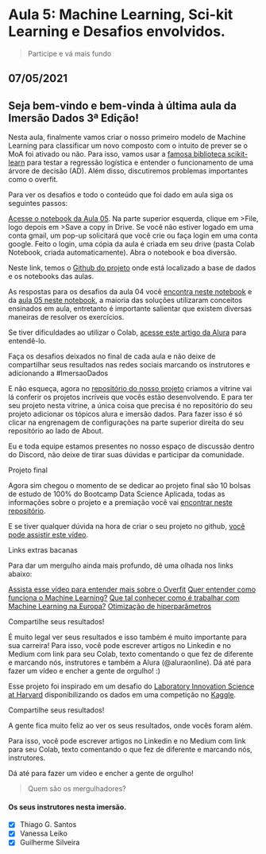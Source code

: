 # Aula 5: Machine Learning, Sci-kit Learning e Desafios envolvidos.

> Participe e vá mais fundo

## 07/05/2021

## Seja bem-vindo e bem-vinda à última aula da Imersão Dados 3ª Edição!

Nesta aula, finalmente vamos criar o nosso primeiro modelo de Machine Learning para classificar um novo composto com o intuito de prever se o MoA foi ativado ou não. Para isso, vamos usar a [famosa biblioteca scikit-learn](https://scikit-learn.org/stable/modules/generated/sklearn.linear_model.LinearRegression.html) para testar a regressão logística e entender o funcionamento de uma árvore de decisão (AD). Além disso, discutiremos problemas importantes como o overfit.

Para ver os desafios e todo o conteúdo que foi dado em aula siga os seguintes passos:

[Acesse o notebook da Aula 05](https://drive.google.com/file/d/1VhVP7Imj2fXDvvj4JDKYXUk9gCIV9RrQ/view?usp=sharing). 
Na parte superior esquerda, clique em >File, logo depois em >Save a copy in Drive.
Se você não estiver logado em uma conta gmail, um pop-up solicitará que você crie ou faça login em uma conta google.
Feito o login, uma cópia da aula é criada em seu drive (pasta Colab Notebook, criada automaticamente).
Abra o notebook e boa diversão.

Neste link, temos o [Github do projeto](https://github.com/alura-cursos/imersaodados3) onde está localizado a base de dados e os notebooks das aulas. 

As respostas para os desafios da aula 04 você [encontra neste notebook](https://drive.google.com/file/d/1OBMzDtg3c38TNNxOgTXOhe-qTXFn_A3e/view?usp=sharing) e da [aula 05 neste notebook](https://drive.google.com/file/d/1Uewkts4jc4wp7VBczPzlNIz1UGRiv5Hk/view?usp=sharing), a maioria das soluções utilizaram conceitos ensinados em aula, entretanto é importante salientar que existem diversas maneiras de resolver os exercícios.

Se tiver dificuldades ao utilizar o Colab, [acesse este artigo da Alura](https://www.alura.com.br/artigos/google-colab-o-que-e-e-como-usar) para entendê-lo. 

Faça os desafios deixados no final de cada aula e não deixe de compartilhar seus resultados nas redes sociais marcando os instrutores e adicionando a #ImersaoDados

E não esqueça, agora no [repositório do nosso projeto](https://github.com/alura-cursos/imersaodados3) criamos a vitrine vai lá conferir os projetos incríveis que vocês estão desenvolvendo. E para ter seu projeto nesta vitrine, a única coisa que precisa é no repositório do seu projeto adicionar os tópicos alura e imersão dados. Para fazer isso é só clicar na engrenagem de configurações na parte superior direita do seu repositório ao lado de About.

Eu e toda equipe estamos presentes no nosso espaço de discussão dentro do Discord, não deixe de tirar suas dúvidas e participar da comunidade.

Projeto final

Agora sim chegou o momento de se dedicar ao projeto final são 10 bolsas de estudo de 100% do Bootcamp Data Science Aplicada, todas as informações sobre o projeto e a premiação você vai [encontrar neste repositório](https://github.com/alura-cursos/imersao-dados-desafio-final).

E se tiver qualquer dúvida na hora de criar o seu projeto no github, [você pode assistir este vídeo](https://www.youtube.com/watch?v=pn9hLVuIuPI). 

Links extras bacanas

Para dar um mergulho ainda mais profundo, dê uma olhada nos links abaixo:

[Assista esse vídeo para entender mais sobre o Overfit](https://www.youtube.com/watch?v=K6HmoMnqeI8)
[Quer entender como funciona o Machine Learning?](https://www.youtube.com/watch?v=CAu97npy7zQ)
[Que tal conhecer como é trabalhar com Machine Learning na Europa?](https://www.youtube.com/watch?v=dFLrwi4Oz_o&t=1s)
[Otimização de hiperparâmetros](https://www.alura.com.br/artigos/otimizacao-de-parametros?utm_source=gnarus&utm_medium=timeline)

Compartilhe seus resultados!

É muito legal ver seus resultados e isso também é muito importante para sua carreira! Para isso, você pode escrever artigos no Linkedin e no Medium com link para seu Colab, texto comentando o que fez de diferente e marcando nós, instrutores e também a Alura (@aluraonline). Dá até para fazer um vídeo e encher a gente de orgulho! :)

Esse projeto foi inspirado em um desafio do [Laboratory Innovation Science at Harvard](https://lish.harvard.edu/) disponibilizando os dados em uma competição no [Kaggle](https://www.kaggle.com/c/lish-moa).

Compartilhe seus resultados!

A gente fica muito feliz ao ver os seus resultados, onde vocês foram além. 

Para isso, você pode escrever artigos no Linkedin e no Medium com link para seu Colab, texto comentando o que fez de diferente e marcando nós, instrutores. 

Dá até para fazer um video e encher a gente de orgulho!

> Quem são os mergulhadores?
#### Os seus instrutores nesta imersão.

- [x] Thiago G. Santos
- [x] Vanessa Leiko
- [x] Guilherme Silveira
